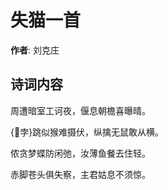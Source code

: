# 失猫一首

**作者**: 刘克庄

## 诗词内容

周遭暗室工诃夜，偃息朝檐喜曝晴。

{孛}跳似猴难摄伏，纵擒无鼠敢从横。

侬贪梦蝶防闲弛，汝薄鱼餐去住轻。

赤脚苍头俱失察，主君姑息不须惊。

